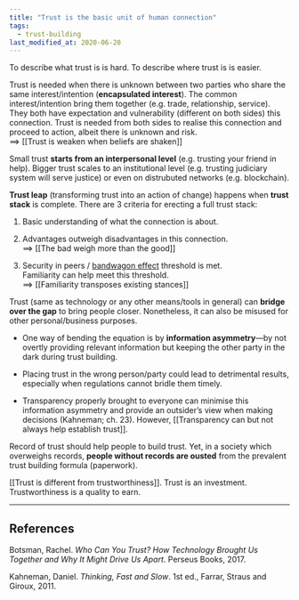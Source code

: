```yaml
---
title: "Trust is the basic unit of human connection"
tags:
  - trust-building
last_modified_at: 2020-06-20
---
```


To describe what trust is is hard. To describe where trust is is easier.

Trust is needed when there is unknown between two parties who share the same interest/intention (**encapsulated interest**). The common interest/intention bring them together (e.g. trade, relationship, service). They both have expectation and vulnerability (different on both sides) this connection. Trust is needed from both sides to realise this connection and proceed to action, albeit there is unknown and risk.  
==> [[Trust is weaken when beliefs are shaken]]

Small trust **starts from an interpersonal level** (e.g. trusting your friend in help). Bigger trust scales to an institutional level (e.g. trusting judiciary system will serve justice) or even on distrubuted networks (e.g. blockchain).

**Trust leap** (transforming trust into an action of change) happens when **trust stack** is complete. There are 3 criteria for erecting a full trust stack:

1. Basic understanding of what the connection is about.

2. Advantages outweigh disadvantages in this connection.  
==> [[The bad weigh more than the good]]

3. Security in peers / [bandwagon effect](https://en.wikipedia.org/wiki/Bandwagon_effect) threshold is met.  
Familiarity can help meet this threshold.  
==> [[Familiarity transposes existing stances]]


Trust (same as technology or any other means/tools in general) can **bridge over the gap** to bring people closer. Nonetheless, it can also be misused for other personal/business purposes.

- One way of bending the equation is by **information asymmetry**—by not overtly providing relevant information but keeping the other party in the dark during trust building.

- Placing trust in the wrong person/party could lead to detrimental results, especially when regulations cannot bridle them timely.

- Transparency properly brought to everyone can minimise this information asymmetry and provide an outsider’s view when making decisions (Kahneman; ch. 23). However, [[Transparency can but not always help establish trust]].

Record of trust should help people to build trust. Yet, in a society which overweighs records, **people without records are ousted** from the prevalent trust building formula (paperwork).


[[Trust is different from trustworthiness]]. Trust is an investment. Trustworthiness is a quality to earn.

* * *

## References

Botsman, Rachel. _Who Can You Trust? How Technology Brought Us Together and Why It Might Drive Us Apart_. Perseus Books, 2017.

Kahneman, Daniel. _Thinking, Fast and Slow_. 1st ed., Farrar, Straus and Giroux, 2011.